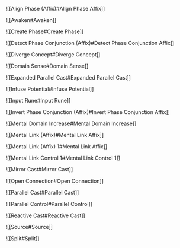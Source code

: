 ![[Align Phase (Affix)#Align Phase Affix]]

![[Awaken#Awaken]]

![[Create Phase#Create Phase]]

![[Detect Phase Conjunction (Affix)#Detect Phase Conjunction Affix]]

![[Diverge Concept#Diverge Concept]]

![[Domain Sense#Domain Sense]]

![[Expanded Parallel Cast#Expanded Parallel Cast]]

![[Infuse Potential#Infuse Potential]]

![[Input Rune#Input Rune]]

![[Invert Phase Conjunction (Affix)#Invert Phase Conjunction Affix]]

![[Mental Domain Increase#Mental Domain Increase]]

![[Mental Link (Affix)#Mental Link Affix]]

![[Mental Link (Affix) 1#Mental Link Affix]]

![[Mental Link Control 1#Mental Link Control 1]]

![[Mirror Cast#Mirror Cast]]

![[Open Connection#Open Connection]]

![[Parallel Cast#Parallel Cast]]

![[Parallel Control#Parallel Control]]

![[Reactive Cast#Reactive Cast]]

![[Source#Source]]

![[Split#Split]]
